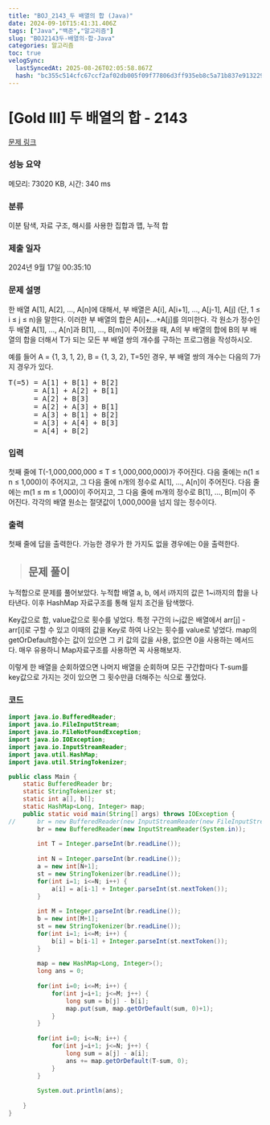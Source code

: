 ```yaml
---
title: "BOJ_2143_두 배열의 합 (Java)"
date: 2024-09-16T15:41:31.406Z
tags: ["Java","백준","알고리즘"]
slug: "BOJ2143두-배열의-합-Java"
categories: 알고리즘
toc: true
velogSync:
  lastSyncedAt: 2025-08-26T02:05:58.867Z
  hash: "bc355c514cfc67ccf2af02db005f09f77806d3ff935eb8c5a71b837e91322925"
---
```


# [Gold III] 두 배열의 합 - 2143 

[문제 링크](https://www.acmicpc.net/problem/2143) 

### 성능 요약

메모리: 73020 KB, 시간: 340 ms

### 분류

이분 탐색, 자료 구조, 해시를 사용한 집합과 맵, 누적 합

### 제출 일자

2024년 9월 17일 00:35:10

### 문제 설명

<p>한 배열 A[1], A[2], …, A[n]에 대해서, 부 배열은 A[i], A[i+1], …, A[j-1], A[j] (단, 1 ≤ i ≤ j ≤ n)을 말한다. 이러한 부 배열의 합은 A[i]+…+A[j]를 의미한다. 각 원소가 정수인 두 배열 A[1], …, A[n]과 B[1], …, B[m]이 주어졌을 때, A의 부 배열의 합에 B의 부 배열의 합을 더해서 T가 되는 모든 부 배열 쌍의 개수를 구하는 프로그램을 작성하시오.</p>

<p>예를 들어 A = {1, 3, 1, 2}, B = {1, 3, 2}, T=5인 경우, 부 배열 쌍의 개수는 다음의 7가지 경우가 있다.</p>

<pre>T(=5) = A[1] + B[1] + B[2]
      = A[1] + A[2] + B[1]
      = A[2] + B[3]
      = A[2] + A[3] + B[1]
      = A[3] + B[1] + B[2]
      = A[3] + A[4] + B[3]
      = A[4] + B[2] </pre>

### 입력 

 <p>첫째 줄에 T(-1,000,000,000 ≤ T ≤ 1,000,000,000)가 주어진다. 다음 줄에는 n(1 ≤ n ≤ 1,000)이 주어지고, 그 다음 줄에 n개의 정수로 A[1], …, A[n]이 주어진다. 다음 줄에는 m(1 ≤ m ≤ 1,000)이 주어지고, 그 다음 줄에 m개의 정수로 B[1], …, B[m]이 주어진다. 각각의 배열 원소는 절댓값이 1,000,000을 넘지 않는 정수이다.</p>

### 출력 

 <p>첫째 줄에 답을 출력한다. 가능한 경우가 한 가지도 없을 경우에는 0을 출력한다.</p>

> ## 문제 풀이

누적합으로 문제를 풀어보았다.
누적합 배열 a, b, 에서 i까지의 값은 1~i까지의 합을 나타낸다.
이후 HashMap 자료구조를 통해 일치 조건을 탐색했다.

Key값으로 합, value값으로 횟수를 넣었다. 
특정 구간의 i~j값은 배열에서 arr[j] - arr[i]로 구할 수 있고 이때의 값을 Key로 하여 나오는 횟수를 value로 넣었다.
map의 getOrDefault함수는 값이 있으면 그 키 값의 값을 사용, 없으면 0을 사용하는 메서드다. 매우 유용하니 Map자료구조를 사용하면 꼭 사용해보자.

이렇게 한 배열을 순회하였으면 나머지 배열을 순회하며 모든 구간합마다 T-sum를 key값으로 가지는 것이 있으면 그 횟수만큼 더해주는 식으로 풀었다.

### 코드
```java
import java.io.BufferedReader;
import java.io.FileInputStream;
import java.io.FileNotFoundException;
import java.io.IOException;
import java.io.InputStreamReader;
import java.util.HashMap;
import java.util.StringTokenizer;

public class Main {
	static BufferedReader br;
	static StringTokenizer st;
	static int a[], b[];
	static HashMap<Long, Integer> map;
	public static void main(String[] args) throws IOException {
//		br = new BufferedReader(new InputStreamReader(new FileInputStream("input.txt")));
		br = new BufferedReader(new InputStreamReader(System.in));
		
		int T = Integer.parseInt(br.readLine());
		
		int N = Integer.parseInt(br.readLine());
		a = new int[N+1];
		st = new StringTokenizer(br.readLine());
		for(int i=1; i<=N; i++) {
			a[i] = a[i-1] + Integer.parseInt(st.nextToken());
		}
		
		int M = Integer.parseInt(br.readLine());
		b = new int[M+1];
		st = new StringTokenizer(br.readLine());
		for(int i=1; i<=M; i++) {
			b[i] = b[i-1] + Integer.parseInt(st.nextToken());
		}
		
		map = new HashMap<Long, Integer>();
		long ans = 0;
		
		for(int i=0; i<=M; i++) {
			for(int j=i+1; j<=M; j++) {
				long sum = b[j] - b[i];
				map.put(sum, map.getOrDefault(sum, 0)+1);
			}
		}
		
		for(int i=0; i<=N; i++) {
			for(int j=i+1; j<=N; j++) {
				long sum = a[j] - a[i];
				ans += map.getOrDefault(T-sum, 0);
			}
		}
		
		System.out.println(ans);
		
	}
}

```